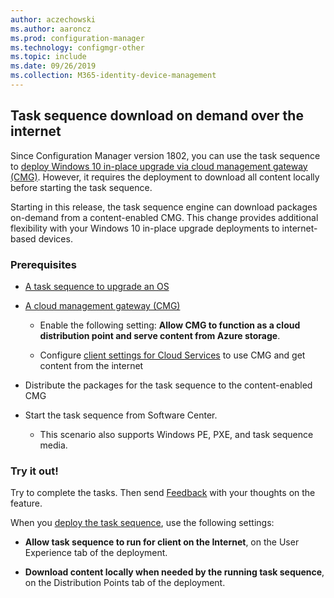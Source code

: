 ```yaml
---
author: aczechowski
ms.author: aaroncz
ms.prod: configuration-manager
ms.technology: configmgr-other
ms.topic: include
ms.date: 09/26/2019
ms.collection: M365-identity-device-management
---
```


## <a name="bkmk_dodcmg"></a> Task sequence download on demand over the internet

<!--3601238-->
Since Configuration Manager version 1802, you can use the task sequence to [deploy Windows 10 in-place upgrade via cloud management gateway (CMG)](/sccm/osd/deploy-use/deploy-a-task-sequence#deploy-windows-10-in-place-upgrade-via-cmg). However, it requires the deployment to download all content locally before starting the task sequence.

Starting in this release, the task sequence engine can download packages on-demand from a content-enabled CMG. This change provides additional flexibility with your Windows 10 in-place upgrade deployments to internet-based devices.

### Prerequisites

- [A task sequence to upgrade an OS](/sccm/osd/deploy-use/create-a-task-sequence-to-upgrade-an-operating-system)

- [A cloud management gateway (CMG)](/sccm/core/clients/manage/cmg/setup-cloud-management-gateway)

  - Enable the following setting: **Allow CMG to function as a cloud distribution point and serve content from Azure storage**.

  - Configure [client settings for Cloud Services](/sccm/core/clients/deploy/about-client-settings#cloud-services) to use CMG and get content from the internet

- Distribute the packages for the task sequence to the content-enabled CMG

- Start the task sequence from Software Center. 
  - This scenario also supports Windows PE, PXE, and task sequence media.

### Try it out!

Try to complete the tasks. Then send [Feedback](/sccm/core/understand/find-help#product-feedback) with your thoughts on the feature.

When you [deploy the task sequence](/sccm/osd/deploy-use/deploy-a-task-sequence), use the following settings:

- **Allow task sequence to run for client on the Internet**, on the User Experience tab of the deployment.

- **Download content locally when needed by the running task sequence**, on the Distribution Points tab of the deployment.